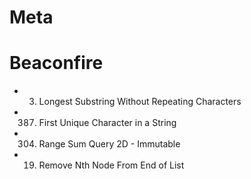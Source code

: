 # Meta
# Beaconfire
- 3. Longest Substring Without Repeating Characters
- 387. First Unique Character in a String
- 304. Range Sum Query 2D - Immutable
- 19. Remove Nth Node From End of List
